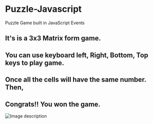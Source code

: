 # Puzzle-Javascript
Puzzle Game built in JavaScript Events

## It's is a 3x3 Matrix form game.

## You can use keyboard left, Right, Bottom, Top keys to play game.

## Once all the cells will have the same number. Then,

## Congrats!! You won the game.

![Image description](https://i.imgur.com/5p2gipx.png)
